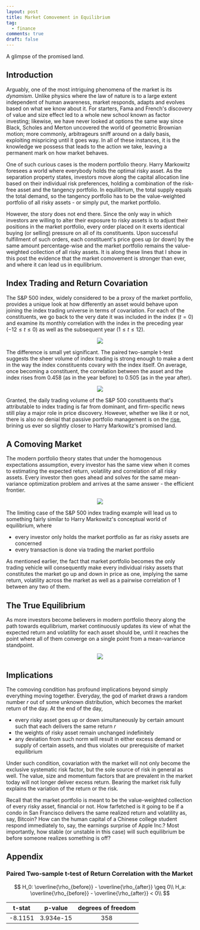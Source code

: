 ```yaml
---
layout: post
title: Market Comovement in Equilibrium
tag:
  - finance
comments: true
draft: false
---
```


A glimpse of the promised land.

## Introduction

Arguably, one of the most intriguing phenomena of the market is its _dynamism_. Unlike physics where the law of nature is to a large extent independent of human awareness, market responds, adapts and evolves based on what we know about it. For starters, Fama and French's discovery of value and size effect led to a whole new school known as factor investing; likewise, we have never looked at options the same way since Black, Scholes and Merton uncovered the world of geometric Brownian motion; more commonly, arbitrageurs sniff around on a daily basis, exploiting mispricing until it goes way. In all of these instances, it is the knowledge we possess that leads to the action we take, leaving a permanent mark on how market behaves.

One of such curious cases is the modern portfolio theory. Harry Markowitz foresees a world where everybody holds the optimal risky asset. As the separation property states, investors move along the capital allocation line based on their individual risk preferences, holding a combination of the risk-free asset and the tangency portfolio. In equilibrium, the total supply equals the total demand, so the tangency portfolio has to be the value-weighted portfolio of all risky assets - or simply put, the market portfolio.

However, the story does not end there. Since the only way in which investors are willing to alter their exposure to risky assets is to adjust their positions in the market portfolio, every order placed on it exerts identical buying (or selling) pressure on all of its constituents. Upon successful fulfillment of such orders, each constituent's price goes up (or down) by the same amount percentage-wise and the market portfolio remains the value-weighted collection of all risky assets. It is along these lines that I show in this post the evidence that the market comovement is stronger than ever, and where it can lead us in equilibrium.

## Index Trading and Return Covariation

The S&P 500 index, widely considered to be a proxy of the market portfolio, provides a unique look at how differently an asset would behave upon joining the index trading universe in terms of covariation. For each of the constituents, we go back to the very date it was included in the index ($t = 0$) and examine its monthly correlation with the index in the preceding year ($-12 \leq t \leq 0$) as well as the subsequent year ($1 \leq t \leq 12$).

<div align="center">
  <img src="https://shawenyao.github.io/ETF-vs-rho/output/event_study1_monthly_rho.svg" />
</div>

The difference is small yet significant. The paired two-sample t-test suggests the sheer volume of index trading is strong enough to make a dent in the way the index constituents covary with the index itself. On average, once becoming a constituent, the correlation between the asset and the index rises from 0.458 (as in the year before) to 0.505 (as in the year after).

<div align="center">
  <img src="https://shawenyao.github.io/ETF-vs-rho/output/event_study3_pre_post_distribution.svg" />
</div>

Granted, the daily trading volume of the S&P 500 constituents that's attributable to index trading is far from dominant, and firm-specific news still play a major role in price discovery. However, whether we like it or not, there is also no denial that passive portfolio management is on the [rise](https://www.cnbc.com/2019/03/19/passive-investing-now-controls-nearly-half-the-us-stock-market.html), brining us ever so slightly closer to Harry Markowitz's promised land.


## A Comoving Market

The modern portfolio theory states that under the homogenous expectations assumption, every investor has the same view when it comes to estimating the expected return, volatility and correlation of all risky assets. Every investor then goes ahead and solves for the same mean-variance optimization problem and arrives at the same answer - the efficient frontier.

<div align="center">
  <img src="https://shawenyao.github.io/ETF-vs-rho/output/efficient_frontier1.svg" />
</div>

The limiting case of the S&P 500 index trading example will lead us to something fairly similar to Harry Markowitz's conceptual world of equilibrium, where
* every investor only holds the market portfolio as far as risky assets are concerned
* every transaction is done via trading the market portfolio

As mentioned earlier, the fact that market portfolio becomes the only trading vehicle will consequently make every individual risky assets that constitutes the market go up and down in price as one, implying the same return, volatility across the market as well as a pairwise correlation of 1 between any two of them.

## The True Equilibrium

As more investors become believers in modern portfolio theory along the path towards equilibrium, market continuously updates its view of what the expected return and volatility for each asset should be, until it reaches the point where all of them converge on a single point from a mean-variance standpoint.

<div align="center">
  <img src="https://shawenyao.github.io/ETF-vs-rho/output/efficient_frontier3.svg" />
</div>

## Implications

The comoving condition has profound implications beyond simply everything moving together. Everyday, the god of market draws a random number $r$ out of some unknown distribution, which becomes the market return of the day. At the end of the day,
* every risky asset goes up or down simultaneously by certain amount such that each delivers the same return $r$
* the weights of risky asset remain unchanged indefinitely
* any deviation from such norm will result in either excess demand or supply of certain assets, and thus violates our prerequisite of market equilibrium

Under such condition, covariation with the market will not only become the exclusive systematic risk factor, but the sole source of risk in general as well. The value, size and momentum factors that are prevalent in the market today will not longer deliver excess return. Bearing the market risk fully explains the variation of the return or the risk.

Recall that the market portfolio is meant to be the value-weighted collection of every risky asset, financial or not. How farfetched is it going to be if a condo in San Francisco delivers the same realized return and volatility as, say, Bitcoin? How can the human capital of a Chinese college student respond immediately to, say, the earnings surprise of Apple Inc.? Most importantly, how stable (or unstable in this case) will such equilibrium be before someone realizes something is off?


## Appendix

### Paired Two-sample t-test of Return Correlation with the Market

$$
H_0: \overline{\rho_{before}} - \overline{\rho_{after}} \geq 0\\
H_a: \overline{\rho_{before}} - \overline{\rho_{after}} < 0\\
$$

| t-stat | p-value | degrees of freedom |
| :---: |:---: |:---: |
| -8.1151 | 3.934e-15 | 358 |

